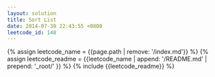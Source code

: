 ```yaml
---
layout: solution
title: Sort List
date: 2014-07-30 22:43:55 +0800
leetcode_id: 148
---
```

{% assign leetcode_name = {{page.path | remove: '/index.md'}}  %}
{% assign leetcode_readme = {{leetcode_name | append: '/README.md' | prepend: '_root/' }}  %}
{% include {{leetcode_readme}} %}
